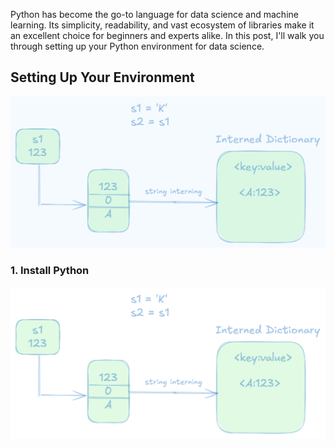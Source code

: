 Python has become the go-to language for data science and machine learning. Its simplicity, readability, and vast ecosystem of libraries make it an excellent choice for beginners and experts alike. In this post, I'll walk you through setting up your Python environment for data science.

## Setting Up Your Environment
<div style="text-align: center;">
  <img src="blogs/images/img1.png" alt="Diagram explaining the concept" width="600"/>
</div>


### 1. Install Python

<div style="text-align: center;">
  <img src="blogs/images/img2.png" alt="Diagram explaining the concept" width="600"/>
</div>
